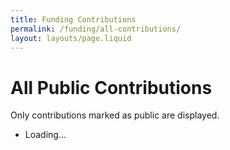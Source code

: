 ```yaml
---
title: Funding Contributions
permalink: /funding/all-contributions/
layout: layouts/page.liquid
---
```


# All Public Contributions

Only contributions marked as public are displayed.

<ul class="recent-contributions rows">
	<li>Loading...</li>
</ul>

<script>
  {% include scripts/funding-utils.js %}
  {% include scripts/recent-contributions.js %}

  fetch("{{ env.API_DOMAIN }}/funding/all").then(res => res.json()).then(data => {
	  setRecentContributions(data);
  });
</script>